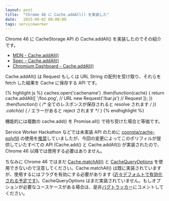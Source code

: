 ```yaml
---
layout: post
title:  "Chrome 46 に Cache.addAll() を実装した"
date:   2015-09-02 00:00:00
tags: serviceworker
---
```


Chrome 46 に CacheStorage API の Cache.addAll() を実装したのでその紹介です。

 - [MDN - Cache.addAll()](https://developer.mozilla.org/en-US/docs/Web/API/Cache/addAll)
 - [Spec - Cache.addAll()](https://slightlyoff.github.io/ServiceWorker/spec/service_worker/#cache)
 - [Chromium Dashboard - Cache.addAll()](https://www.chromestatus.com/feature/4922023562182656)

Cache.addAll() は Request もしくは URL String の配列を受け取り、それらを fetch した結果を Cache に保存する API です。

{% highlight js %}
caches.open('cachename')
  .then(function(cache) {
      return cache.addAll([
        '/foo.png',             // URL
        new Request('/bar.js')  // Request
      ]);
    })
  .then(function() { /* 全てのレスポンスが保存されると resolve されます */ })
  .catch(e) { /* エラーがあると reject されます */ }
{% endhighlight %}

機能的には複数の cache.add() を Promise.all() で待ち受けた場合と等価です。

Service Worker Hackathon などでは未実装 API のために [coonsta/cache-polyfill](https://github.com/coonsta/cache-polyfill) の使用を[推奨](https://docs.google.com/presentation/d/1WiL241gQYOSAV6yVlM2_hloX-fDwzWHIZXqWhuEzdX0/pub?start=false&loop=false&delayms=3000&slide=id.g917300647_0_126)していましたが、今回の変更によってこのポリフィルが提供していたすべての API (Cache.add() と Cache.addAll()) が実装されたので、Chrome 46 以降では使用する必要はありません。

ちなみに Chrome 46 ではまだ [Cache.matchAll()](https://developer.mozilla.org/en-US/docs/Web/API/Cache/matchAll) と [CacheQueryOptions](https://slightlyoff.github.io/ServiceWorker/spec/service_worker/#cache-query-options-dictionary) を使用できないので注意してください。Cache.matchAll() は既に実装されていますが、使用するにはフラグを有効にする必要があります ([近々デフォルトで有効化される予定です](https://code.google.com/p/chromium/issues/detail?id=523916))。CacheQueryOptions はまだ実装されていません。もしオプションが必要なユースケースがある場合は、是非[バグトラッカー](https://code.google.com/p/chromium/issues/detail?id=426309)にコメントしてください。
